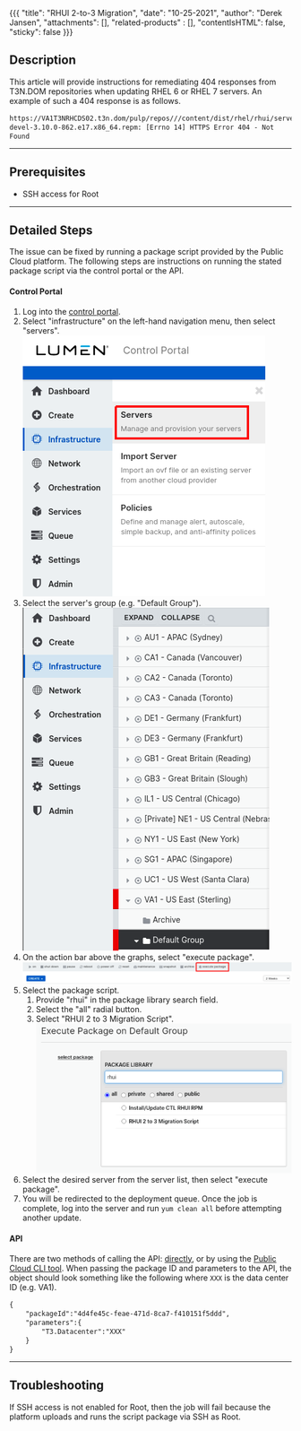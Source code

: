 {{{
  "title": "RHUI 2-to-3 Migration",
  "date": "10-25-2021",
  "author": "Derek Jansen",
  "attachments": [],
  "related-products" : [],
  "contentIsHTML": false,
  "sticky": false
}}}

## Description

This article will provide instructions for remediating 404 responses from T3N.DOM repositories when updating RHEL 6 or RHEL 7 servers. An example of such a 404 response is as follows.

```
https://VA1T3NRHCDS02.t3n.dom/pulp/repos///content/dist/rhel/rhui/server/7/7Server/x87_64/os/Packages/kernetl-devel-3.10.0-862.e17.x86_64.repm: [Errno 14] HTTPS Error 404 - Not Found
```

---
## Prerequisites

- SSH access for Root

---
## Detailed Steps

The issue can be fixed by running a package script provided by the Public Cloud platform. The following steps are instructions on running the stated package script via the control portal or the API.

#### Control Portal

1. Log into the [control portal](//control.ctl.io).
2. Select "infrastructure" on the left-hand navigation menu, then select "servers".  
![Navigating to the Servers List](../images/servers-dashboard-select.png)
3. Select the server's group (e.g. "Default Group").  
![Navigating to the Server's Group](../images/server-group-select.png)
4. On the action bar above the graphs, select "execute package".  
![Opening the Script Package Execution Page](../images/execute-package-select.png)
5. Select the package script.
    1. Provide "rhui" in the package library search field.
    2. Select the "all" radial button.
    3. Select "RHUI 2 to 3 Migration Script".  
    ![Selecting the Script Package](../images/script-package-select.png)
6. Select the desired server from the server list, then select "execute package".
7. You will be redirected to the deployment queue. Once the job is complete, log into the server and run `yum clean all` before attempting another update.

#### API

There are two methods of calling the API: [directly](//www.ctl.io/api-docs/v2/#server-actions-execute-package), or by using the [Public Cloud CLI tool](../Servers/lumen-cloud-guide-to-cli.md). When passing the package ID and parameters to the API, the object should look something like the following where `XXX` is the data center ID (e.g. VA1).

```
{
    "packageId":"4d4fe45c-feae-471d-8ca7-f410151f5ddd",
    "parameters":{
        "T3.Datacenter":"XXX"
    }
}
```

---
## Troubleshooting

If SSH access is not enabled for Root, then the job will fail because the platform uploads and runs the script package via SSH as Root.
